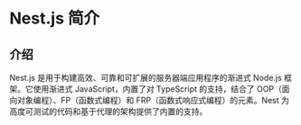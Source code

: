 # Nest.js 简介

## 介绍

Nest.js 是用于构建高效、可靠和可扩展的服务器端应用程序的渐进式 Node.js 框架。它使用渐进式 JavaScript，内置了对 TypeScript 的支持，结合了 OOP（面向对象编程）、FP（函数式编程）和 FRP（函数式响应式编程）的元素。Nest 为高度可测试的代码和基于代理的架构提供了内置的支持。


